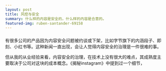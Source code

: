 ```yaml
---
layout: post
title: 风控与安全
summary: 什么样的内容是安全的，什么样的内容是合意的。
featured-img: ruben-santander-69158
---
```


### 

有很多公司的产品因为内容安全问题被约谈或下架，比如字节旗下的内涵段子、即刻、小红书等。这种新闻一直出现，会让人觉得内容安全的治理是一件很难的事。

但从我的从业经验来看，内容安全的治理，在技术上没有很大的难点，其成熟度主要取决于公司对这块的成本概念。《揭秘instagram》中提到过一个细节，
